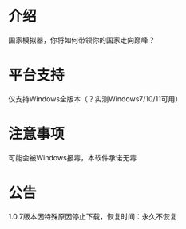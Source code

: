 # 介绍
国家模拟器，你将如何带领你的国家走向巅峰？
# 平台支持
仅支持Windows全版本（？实测Windows7/10/11可用）
# 注意事项
可能会被Windows报毒，本软件承诺无毒
# 公告
1.0.7版本因特殊原因停止下载，恢复时间：永久不恢复
